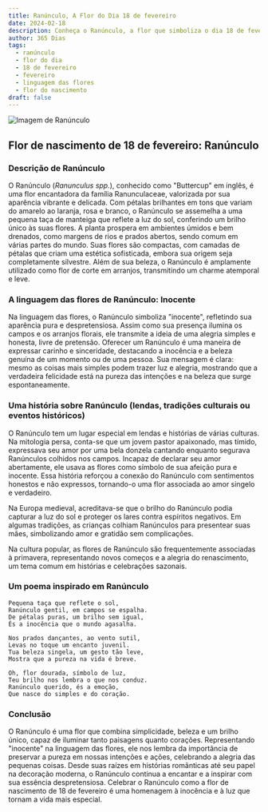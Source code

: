 ```yaml
---
title: Ranúnculo, A Flor do Dia 18 de fevereiro
date: 2024-02-18
description: Conheça o Ranúnculo, a flor que simboliza o dia 18 de fevereiro e seu significado 'Inocente'. Explore a beleza e o simbolismo desta flor encantadora.
author: 365 Dias
tags:
  - ranúnculo
  - flor do dia
  - 18 de fevereiro
  - fevereiro
  - linguagem das flores
  - flor do nascimento
draft: false
---
```


![Imagem de Ranúnculo](https://cdn.pixabay.com/photo/2023/07/02/07/20/buttercup-8101494_1280.jpg#center)


## Flor de nascimento de 18 de fevereiro: Ranúnculo

### Descrição de Ranúnculo

O Ranúnculo (_Ranunculus spp._), conhecido como "Buttercup" em inglês, é uma flor encantadora da família Ranunculaceae, valorizada por sua aparência vibrante e delicada. Com pétalas brilhantes em tons que variam do amarelo ao laranja, rosa e branco, o Ranúnculo se assemelha a uma pequena taça de manteiga que reflete a luz do sol, conferindo um brilho único às suas flores. A planta prospera em ambientes úmidos e bem drenados, como margens de rios e prados abertos, sendo comum em várias partes do mundo. Suas flores são compactas, com camadas de pétalas que criam uma estética sofisticada, embora sua origem seja completamente silvestre. Além de sua beleza, o Ranúnculo é amplamente utilizado como flor de corte em arranjos, transmitindo um charme atemporal e leve.

### A linguagem das flores de Ranúnculo: Inocente

Na linguagem das flores, o Ranúnculo simboliza "inocente", refletindo sua aparência pura e despretensiosa. Assim como sua presença ilumina os campos e os arranjos florais, ele transmite a ideia de uma alegria simples e honesta, livre de pretensão. Oferecer um Ranúnculo é uma maneira de expressar carinho e sinceridade, destacando a inocência e a beleza genuína de um momento ou de uma pessoa. Sua mensagem é clara: mesmo as coisas mais simples podem trazer luz e alegria, mostrando que a verdadeira felicidade está na pureza das intenções e na beleza que surge espontaneamente.

### Uma história sobre Ranúnculo (lendas, tradições culturais ou eventos históricos)

O Ranúnculo tem um lugar especial em lendas e histórias de várias culturas. Na mitologia persa, conta-se que um jovem pastor apaixonado, mas tímido, expressava seu amor por uma bela donzela cantando enquanto segurava Ranúnculos colhidos nos campos. Incapaz de declarar seu amor abertamente, ele usava as flores como símbolo de sua afeição pura e inocente. Essa história reforçou a conexão do Ranúnculo com sentimentos honestos e não expressos, tornando-o uma flor associada ao amor singelo e verdadeiro.

Na Europa medieval, acreditava-se que o brilho do Ranúnculo podia capturar a luz do sol e proteger os lares contra espíritos negativos. Em algumas tradições, as crianças colhiam Ranúnculos para presentear suas mães, simbolizando amor e gratidão sem complicações.

Na cultura popular, as flores de Ranúnculo são frequentemente associadas à primavera, representando novos começos e a alegria do renascimento, um tema comum em histórias e celebrações sazonais.

### Um poema inspirado em Ranúnculo

```
Pequena taça que reflete o sol,  
Ranúnculo gentil, em campos se espalha.  
De pétalas puras, um brilho sem igual,  
És a inocência que o mundo agasalha.  

Nos prados dançantes, ao vento sutil,  
Levas no toque um encanto juvenil.  
Tua beleza singela, um gesto tão leve,  
Mostra que a pureza na vida é breve.  

Oh, flor dourada, símbolo de luz,  
Teu brilho nos lembra o que nos conduz.  
Ranúnculo querido, és a emoção,  
Que nasce do simples e do coração.
```

### Conclusão

O Ranúnculo é uma flor que combina simplicidade, beleza e um brilho único, capaz de iluminar tanto paisagens quanto corações. Representando "inocente" na linguagem das flores, ele nos lembra da importância de preservar a pureza em nossas intenções e ações, celebrando a alegria das pequenas coisas. Desde suas raízes em histórias românticas até seu papel na decoração moderna, o Ranúnculo continua a encantar e a inspirar com sua essência despretensiosa. Celebrar o Ranúnculo como a flor de nascimento de 18 de fevereiro é uma homenagem à inocência e à luz que tornam a vida mais especial.